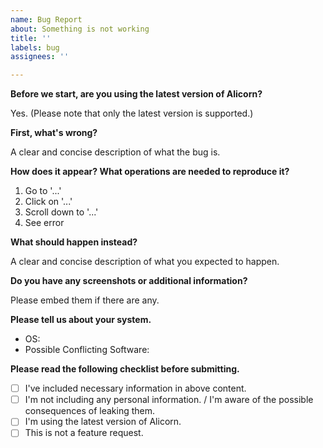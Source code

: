 ```yaml
---
name: Bug Report
about: Something is not working
title: ''
labels: bug
assignees: ''

---
```


**Before we start, are you using the latest version of Alicorn?**

Yes. (Please note that only the latest version is supported.)

**First, what's wrong?**

A clear and concise description of what the bug is.

**How does it appear? What operations are needed to reproduce it?**

1. Go to '...'
2. Click on '...'
3. Scroll down to '...'
4. See error

**What should happen instead?**

A clear and concise description of what you expected to happen.

**Do you have any screenshots or additional information?**

Please embed them if there are any.

**Please tell us about your system.**

- OS: <!-- Please also include distribution name for GNU/Linux systems. -->
- Possible Conflicting Software: <!-- Other launchers, Java installations, antivirus software, etc. -->

**Please read the following checklist before submitting.**

- [ ] I've included necessary information in above content.
- [ ] I'm not including any personal information. / I'm aware of the possible consequences of leaking them.
- [ ] I'm using the latest version of Alicorn.
- [ ] This is not a feature request.
